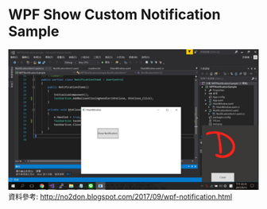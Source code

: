 # WPF Show Custom Notification Sample

![alt 預覽](https://github.com/donma/WPFNotificationSample/blob/master/WPFNotificationSample/samplewpfnoti.jpg?raw=true)
資料參考:
http://no2don.blogspot.com/2017/09/wpf-notification.html
